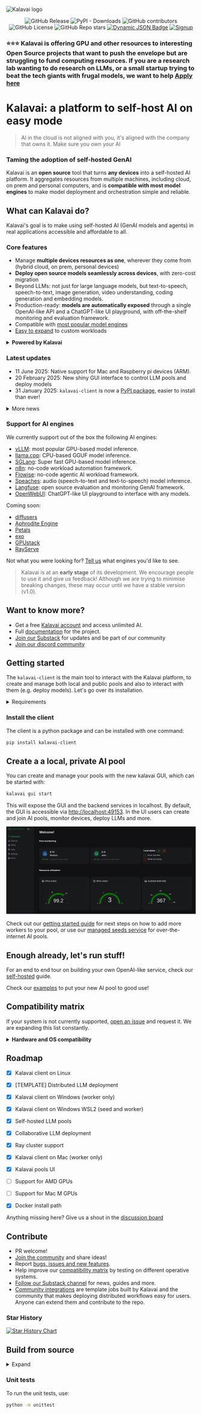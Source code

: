![Kalavai logo](docs/docs/assets/icons/logo_no_background.png)

<div align="center">

![GitHub Release](https://img.shields.io/github/v/release/kalavai-net/kalavai-client) ![PyPI - Downloads](https://img.shields.io/pypi/dm/kalavai-client?style=social)
 ![GitHub contributors](https://img.shields.io/github/contributors/kalavai-net/kalavai-client) ![GitHub License](https://img.shields.io/github/license/kalavai-net/kalavai-client) ![GitHub Repo stars](https://img.shields.io/github/stars/kalavai-net/kalavai-client) [![Dynamic JSON Badge](https://img.shields.io/badge/dynamic/json?url=https%3A%2F%2Fdiscord.com%2Fapi%2Finvites%2FYN6ThTJKbM%3Fwith_counts%3Dtrue&query=%24.approximate_member_count&logo=discord&logoColor=white&label=Discord%20users&color=green)](https://discordapp.com/channels/1295009828623880313) [![Signup](https://img.shields.io/badge/Kalavai-Signup-brightgreen)](https://platform.kalavai.net) 

</div>

<!-- ⭐⭐⭐ **Kalavai platform is open source, and free to use in both commercial and non-commercial purposes. If you find it useful, consider supporting us by [giving a star to our GitHub project](https://github.com/kalavai-net/kalavai-client), joining our [discord channel](https://discord.gg/YN6ThTJKbM) and follow our [Substack](https://kalavainet.substack.com/).** -->

### ⭐⭐⭐ Kalavai is offering GPU and other resources to interesting Open Source projects that want to push the envelope but are struggling to fund computing resources. If you are a research lab wanting to do research on LLMs, or a small startup trying to beat the tech giants with frugal models, we want to help [Apply here](https://form.typeform.com/to/C1SFzEdK)


# Kalavai: a platform to self-host AI on easy mode

> AI in the cloud is not aligned with you, it's aligned with the company that owns it. Make sure you own your AI

### Taming the adoption of self-hosted GenAI

Kalavai is an **open source** tool that turns **any devices** into a self-hosted AI platform. It aggregates resources from multiple machines, including cloud, on prem and personal computers, and is **compatible with most model engines** to make model deployment and orchestration simple and reliable.


## What can Kalavai do?

Kalavai's goal is to make using self-hosted AI (GenAI models and agents) in real applications accessible and affordable to all.

### Core features

- Manage **multiple devices resources as one**, wherever they come from (hybrid cloud, on prem, personal devices)
- **Deploy open source models seamlessly across devices**, with zero-cost migration
- Beyond LLMs: not just for large language models, but text-to-speech, speech-to-text, image generation, video understanding, coding generation and embedding models.
- Production-ready: **models are automatically exposed** through a single OpenAI-like API and a ChatGPT-like UI playground, with off-the-shelf monitoring and evaluation framework.
- Compatible with [most popular model engines](#support-for-llm-engines)
- [Easy to expand](https://github.com/kalavai-net/kube-watcher/tree/main/templates) to custom workloads


<details>

**<summary>Powered by Kalavai</summary>**

- [CoGen AI](https://cogenai.kalavai.net): A community hosted alternative to OpenAI API for unlimited inference.
- [Create your own Free Cursor/Windsurf Clone](https://www.youtube.com/watch?v=6zHSo7oeCDQ&t=21s)


</details>


### Latest updates

- 11 June 2025: Native support for Mac and Raspberry pi devices (ARM).
- 20 February 2025: New shiny GUI interface to control LLM pools and deploy models
- 31 January 2025: `kalavai-client` is now a [PyPI package](https://pypi.org/project/kalavai-client/), easier to install than ever!
<details>
<summary>More news</summary>

- 27 January 2025: Support for accessing pools from remote computers
- 9 January 2025: Added support for [Aphrodite Engine](https://github.com/aphrodite-engine/aphrodite-engine) models
- 8 January 2025: Release of [a free, public, shared pool](/docs/docs/public_llm_pool.md) for community LLM deployment
- 24 December 2024: Release of [public BOINC pool](/docs/docs/boinc.md) to donate computing to scientific projects
- 23 December 2024: Release of [public petals swarm](/docs/docs/petals.md)
- 24 November 2024: Common pools with private user spaces
- 30 October 2024: Release of our [public pool platform](https://platform.kalavai.net)

</details>

### Support for AI engines

We currently support out of the box the following AI engines:

- [vLLM](https://docs.vllm.ai/en/latest/): most popular GPU-based model inference.
- [llama.cpp](https://github.com/ggerganov/llama.cpp): CPU-based GGUF model inference.
- [SGLang](https://github.com/sgl-project/sglang): Super fast GPU-based model inference.
- [n8n](https://n8n.io/): no-code workload automation framework.
- [Flowise](https://flowiseai.com/): no-code agentic AI workload framework.
- [Speaches](https://speaches.ai/): audio (speech-to-text and text-to-speech) model inference.
- [Langfuse](https://langfuse.com/): open source evaluation and monitoring GenAI framework.
- [OpenWebUI](https://docs.openwebui.com/): ChatGPT-like UI playground to interface with any models.

Coming soon:

- [diffusers](https://huggingface.co/docs/diffusers/en/index)
- [Aphrodite Engine](https://github.com/aphrodite-engine/aphrodite-engine)
- [Petals](https://github.com/bigscience-workshop/petals)
- [exo](https://github.com/exo-explore/exo)
- [GPUstack](https://docs.gpustack.ai/0.4/overview/)
- [RayServe](https://docs.ray.io/en/latest/serve/index.html)

Not what you were looking for? [Tell us](https://github.com/kalavai-net/kalavai-client/issues) what engines you'd like to see.


> Kalavai is at an **early stage** of its development. We encourage people to use it and give us feedback! Although we are trying to minimise breaking changes, these may occur until we have a stable version (v1.0).


## Want to know more?

- Get a free [Kalavai account](https://platform.kalavai.net) and access unlimited AI.
- Full [documentation](https://kalavai-net.github.io/kalavai-client/) for the project.
- [Join our Substack](https://kalavainet.substack.com/) for updates and be part of our community
- [Join our discord community](https://discord.gg/YN6ThTJKbM)


## Getting started

The `kalavai-client` is the main tool to interact with the Kalavai platform, to create and manage both local and public pools and also to interact with them (e.g. deploy models). Let's go over its installation. 


<details>

<summary>Requirements</summary>

For seed nodes:
- A 64 bits x86 based Linux machine (laptop, desktop or VM)
- [Docker engine installed](https://docs.docker.com/engine/install/ubuntu/) with [privilege access](https://docs.docker.com/engine/containers/run/#runtime-privilege-and-linux-capabilities).

For workers sharing resources with the pool:

- A laptop, desktop or Virtual Machine (MacOS, Linux or Windows; ARM or x86)
- If self-hosting, workers should be on the same network as the seed node. Looking for over-the-internet connectivity? Check out our [managed seeds](https://platform.kalavai.net)
- Docker engine installed (for [linux](https://docs.docker.com/engine/install/ubuntu/), [Windows and MacOS](https://docs.docker.com/desktop/)) with [privilege access](https://docs.docker.com/engine/containers/run/#runtime-privilege-and-linux-capabilities).


</details>


### Install the client

The client is a python package and can be installed with one command:

```bash
pip install kalavai-client
```


## Create a a local, private AI pool

You can create and manage your pools with the new kalavai GUI, which can be started with:

```bash
kalavai gui start
```

This will expose the GUI and the backend services in localhost. By default, the GUI is accessible via [http://localhost:49153](http://localhost:49153). In the UI users can create and join AI pools, monitor devices, deploy LLMs and more.

![Kalavai logo](docs/docs/assets/images/ui_dashboard_multiple.png)

Check out our [getting started guide](https://kalavai-net.github.io/kalavai-client/getting_started/) for next steps on how to add more workers to your pool, or use our [managed seeds service](https://kalavai-net.github.io/kalavai-client/getting_started/#1b-managed-pools-create-a-seed) for over-the-internet AI pools.


## Enough already, let's run stuff!

For an end to end tour on building your own OpenAI-like service, check our [self-hosted](https://kalavai-net.github.io/kalavai-client/self_hosted_llm_pool/) guide.

Check our [examples](examples/) to put your new AI pool to good use!


## Compatibility matrix

If your system is not currently supported, [open an issue](https://github.com/kalavai-net/kalavai-client/issues) and request it. We are expanding this list constantly.

<details>

**<summary>Hardware and OS compatibility </summary>**

### OS compatibility

Currently **seed nodes** are supported exclusively on linux machines (x86_64 platform). However Kalavai supports mix-pools, i.e. having Windows and MacOS computers as workers.

Since **worker nodes** run inside docker, any machine that can run docker **should** be compatible with Kalavai. Here are instructions for [linux](https://docs.docker.com/engine/install/), [Windows](https://docs.docker.com/desktop/setup/install/windows-install/) and [MacOS](https://docs.docker.com/desktop/setup/install/mac-install/).

The kalavai client, which controls and access pools, can be installed on any machine that has python 3.10+.


### Hardware compatibility:

- `amd64` or `x86_64` CPU architecture for seed and worker nodes.
- `arm64` CPU architecture for worker nodes.
- NVIDIA GPU
- Mac M series, AMD and Intel GPUs are currently not supported ([interested in helping us test it?](https://kalavai-net.github.io/kalavai-client/compatibility/#help-testing-amd-gpus))

</details>

## Roadmap

- [x] Kalavai client on Linux
- [x] [TEMPLATE] Distributed LLM deployment
- [x] Kalavai client on Windows (worker only)
- [x] Kalavai client on Windows WSL2 (seed and worker)
- [x] Self-hosted LLM pools
- [x] Collaborative LLM deployment
- [x] Ray cluster support
- [x] Kalavai client on Mac (worker only)
- [x] Kalavai pools UI
- [ ] Support for AMD GPUs
- [ ] Support for Mac M GPUs
- [x] Docker install path


Anything missing here? Give us a shout in the [discussion board](https://github.com/kalavai-net/kalavai-client/discussions)


## Contribute

- PR welcome!
- [Join the community](https://github.com/kalavai-net/kalavai-client/) and share ideas!
- Report [bugs, issues and new features](https://github.com/kalavai-net/kalavai-client/issues).
- Help improve our [compatibility matrix](#compatibility-matrix) by testing on different operative systems.
- [Follow our Substack channel](https://kalavainet.substack.com/) for news, guides and more.
- [Community integrations](https://github.com/kalavai-net/kube-watcher/tree/main/templates) are template jobs built by Kalavai and the community that makes deploying distributed workflows easy for users. Anyone can extend them and contribute to the repo.

### Star History

[![Star History Chart](https://api.star-history.com/svg?repos=kalavai-net/kalavai-client&type=Date)](https://star-history.com/#kalavai-net/kalavai-client&Date)


## Build from source

<details>

<summary>Expand</summary>

Python version >= 3.10.

```bash
sudo add-apt-repository ppa:deadsnakes/ppa
sudo apt update
sudo apt install python3.10 python3.10-dev python3-virtualenv python3-venv
virtualenv -p python3.10 env
source env/bin/activate
sudo apt install  python3.10-venv python3.10-dev -y
pip install -U setuptools
pip install -e .[dev]
```

Build python wheels:
```bash
bash publish.sh build
```

</details>

### Unit tests

To run the unit tests, use:

```bash
python -m unittest
```
